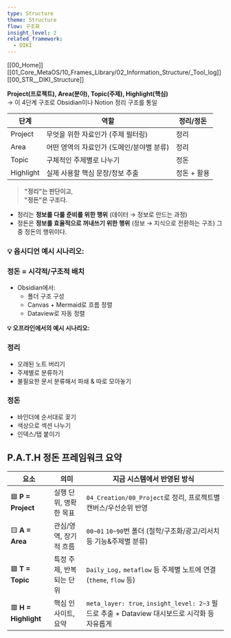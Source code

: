 ```yaml
---
type: Structure
theme: Structure
flow: 구조화
insight_level: 2
related_framework:
  - DIKI
---
```


[[00_Home]]
[[01_Core_MetaOS/10_Frames_Library/02_Information_Structure/_Tool_log]]
[[00_STR__DIKI_Structure]]

**Project(프로젝트), Area(분야), Topic(주제), Highlight(핵심)**  
→ 이 4단계 구조로 Obsidian이나 Notion 정리 구조를 통일

|단계|역할|정리/정돈|
|---|---|---|
|Project|무엇을 위한 자료인가 (주제 필터링)|정리|
|Area|어떤 영역의 자료인가 (도메인/분야별 분류)|정리|
|Topic|구체적인 주제별로 나누기|정돈|
|Highlight|실제 사용할 핵심 문장/정보 추출|정돈 + 활용|

> **"정리"는 판단이고**,  
> **"정돈"은 구조다.**

- 정리는 **정보를 다룰 준비를 위한 행위** (데이터 → 정보로 만드는 과정)
- 정돈은 **정보를 효율적으로 꺼내쓰기 위한 행위** (정보 → 지식으로 전환하는 구조)
그중 정돈의 행위이다.


### 💡 옵시디언 예시 시나리오:

### 정돈 = 시각적/구조적 배치

- Obsidian에서:
    - 폴더 구조 구성
    - Canvas + Mermaid로 흐름 정렬
    - Dataview로 자동 정렬


**💡 오프라인에서의 예시 시나리오:**
### 정리

- 오래된 노트 버리기
- 주제별로 분류하기
- 불필요한 문서 분류해서 파쇄 & 따로 모아놓기
### 정돈

- 바인더에 순서대로 꽂기
- 색상으로 섹션 나누기
- 인덱스/탭 붙이기

## P.A.T.H 정돈 프레임워크 요약

| 요소                   | 의미             | 지금 시스템에서 반영된 방식                                                             |
| -------------------- | -------------- | --------------------------------------------------------------------------- |
| 🟦 **P = Project**   | 실행 단위, 명확한 목표  | `04_Creation/00_Project`로 정리, 프로젝트별 캔버스/우선순위 반영                             |
| 🟨 **A = Area**      | 관심/영역, 장기적 흐름  | `00~01` `10~90`번 폴더 (철학/구조화/광고/리서치 등 기능&주제별 분류)                             |
| 🟩 **T = Topic**     | 특정 주제, 반복되는 단위 | `Daily_Log,` `metaflow` 등 주제별 노트에 연결 (`theme`, `flow` 등)                    |
| 🟥 **H = Highlight** | 핵심 인사이트, 요약    | `meta_layer: true`, `insight_level: 2~3` 필드로 추출 + Dataview 대시보드로 시각화 등 자유롭게 |

